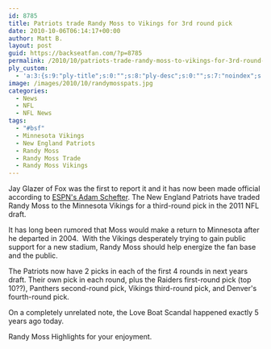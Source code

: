 ```yaml
---
id: 8785
title: Patriots trade Randy Moss to Vikings for 3rd round pick
date: 2010-10-06T06:14:17+00:00
author: Matt B.
layout: post
guid: https://backseatfan.com/?p=8785
permalink: /2010/10/patriots-trade-randy-moss-to-vikings-for-3rd-round-pick-4556/
ply_custom:
  - 'a:3:{s:9:"ply-title";s:0:"";s:8:"ply-desc";s:0:"";s:7:"noindex";s:0:"";}'
image: /images/2010/10/randymosspats.jpg
categories:
  - News
  - NFL
  - NFL News
tags:
  - "#bsf"
  - Minnesota Vikings
  - New England Patriots
  - Randy Moss
  - Randy Moss Trade
  - Randy Moss Vikings
---
```


<div class="entry">
  <p>
    Jay Glazer of Fox was the first to report it and it has now been made official according to <a href="http://twitter.com/Adam_Schefter/status/26547745972">ESPN's Adam Schefter</a>. The New England Patriots have traded Randy Moss to the Minnesota Vikings for a third-round pick in the 2011 NFL draft.
  </p>

  <p>
    It has long been rumored that Moss would make a return to Minnesota after he departed in 2004.  With the Vikings desperately trying to gain public support for a new stadium, Randy Moss should help energize the fan base and the public.
  </p>

  <p>
    The Patriots now have 2 picks in each of the first 4 rounds in next years draft. Their own pick in each round, plus the Raiders first-round pick (top 10??), Panthers second-round pick, Vikings third-round pick, and Denver's fourth-round pick.
  </p>

  <p>
    On a completely unrelated note, the Love Boat Scandal happened exactly 5 years ago today.
  </p>

  <p>
    Randy Moss Highlights for your enjoyment.<br />
  </p>
</div>
